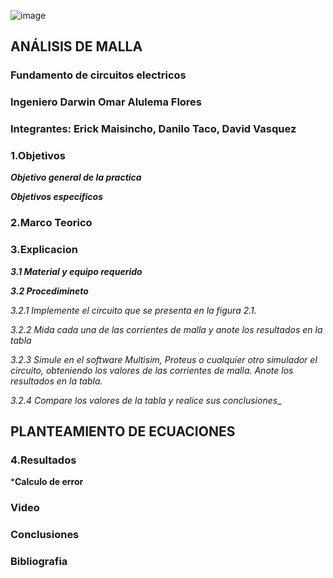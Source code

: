 ![image](https://user-images.githubusercontent.com/85728185/121998054-e2cc4080-cd70-11eb-8c9c-eebefc1e4de7.png)

## ANÁLISIS DE MALLA

### Fundamento de circuitos electricos
### Ingeniero  Darwin Omar Alulema Flores

### Integrantes: Erick Maisincho, Danilo Taco, David Vasquez

### 1.Objetivos

***Objetivo general de la practica***


***Objetivos especificos***

### 2.Marco Teorico 


### 3.Explicacion

***3.1 Material y equipo requerido***

***3.2 Procedimineto***

_3.2.1 Implemente el circuito que se presenta en la figura 2.1._


_3.2.2 Mida cada una de las corrientes de malla y anote los resultados en la tabla_

_3.2.3 Simule en el software Multisim, Proteus o cualquier otro simulador el circuito, obteniendo los valores de las corrientes de malla. Anote los resultados en la tabla._

_3.2.4 Compare los valores de la tabla  y realice sus conclusiones__

## PLANTEAMIENTO DE ECUACIONES


### 4.Resultados

***Calculo  de error**

### Video

### Conclusiones


### Bibliografia 
